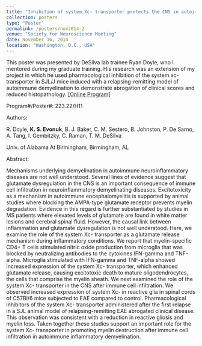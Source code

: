 ```yaml
---
title: "Inhibition of system Xc- transporter protects the CNS in autoimmune inflammatory demyelination."
collection: posters
type: "Poster"
permalink: /posters/nov2014-2
venue: "Society for Neuroscience Meeting"
date: November 16, 2014
location: "Washington, D.C., USA"
---
```


This poster was presented by DeSilva lab trainee Ryan Doyle, who I mentored during my graduate training. His research was an extension of my project in which he used pharmacological inhibition of the system xc- transporter in SJL/J mice induced with a relapsing-remitting model of autoimmune demyelination to demonstrate abrogation of clinical scores and reduced histopathology. <a href="https://www.abstractsonline.com/Plan/ViewAbstract.aspx?sKey=c75dcad4-87dc-47a9-babc-06e91753c0f7&cKey=c35873e1-6fb0-4145-9dbe-526240968a3d&mKey=54c85d94-6d69-4b09-afaa-502c0e680ca7" target="_blank">[Online Program]</a>


Program#/Poster#: 223.22/H11


Authors: 

R. Doyle, **K. S. Evonuk**, B. J. Baker, C. M. Sestero, B. Johnston, P. De Sarno, A. Tang, I. Gembitzky, C. Raman, T. M. DeSilva
 
Univ. of Alabama At Birmingham, Birmingham, AL


Abstract:

Mechanisms underlying demyelination in autoimmune neuroinflammatory diseases are not well understood. Several lines of evidence suggest that glutamate dysregulation in the CNS is an important consequence of immune cell infiltration in neuroinflammatory demyelinating diseases. Excitotoxicity as a mechanism in autoimmune encephalomyelitis is supported by animal studies where blocking the AMPA-type glutamate receptor prevents myelin degradation. Evidence in this regard is further substantiated by studies in MS patients where elevated levels of glutamate are found in white matter lesions and cerebral spinal fluid. However, the causal link between inflammation and glutamate dysregulation is not well understood. Here, we examine the role of the system Xc- transporter as a glutamate release mechanism during inflammatory conditions. We report that myelin-specific CD4+ T cells stimulated nitric oxide production from microglia that was blocked by neutralizing antibodies to the cytokines IFN-gamma and TNF-alpha. Microglia stimulated with IFN-gamma and TNF-alpha showed increased expression of the system Xc- transporter, which enhanced glutamate release, causing excitotoxic death to mature oligodendrocytes, the cells that comprise the myelin sheath. We next examined the role of the system Xc- transporter in the CNS after immune cell infiltration. We observed increased expression of system Xc- in reactive glia in spinal cords of C57Bl/6 mice subjected to EAE compared to control. Pharmacological inhibitors of the system Xc- transporter administered after the first relapse in a SJL animal model of relapsing-remitting EAE abrogated clinical disease. This observation was consistent with a reduction in reactive gliosis and myelin loss. Taken together these studies support an important role for the system Xc- transporter in promoting myelin destruction after immune cell infiltration in autoimmune inflammatory demyelination.